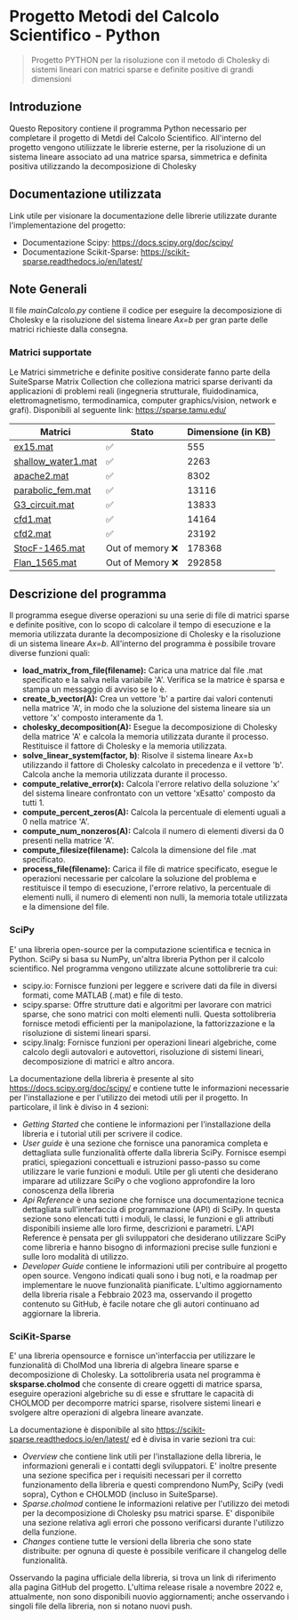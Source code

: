 # Progetto Metodi del Calcolo Scientifico - Python

> Progetto PYTHON per la risoluzione con il metodo di Cholesky di sistemi lineari con matrici sparse e definite positive di grandi dimensioni

## Introduzione

Questo Repository contiene il programma Python necessario per completare il progetto di Metdi del Calcolo Scientifico. 
All'interno del progetto vengono utiliizzate le librerie esterne, per la risoluzione di un sistema lineare associato ad una matrice sparsa, simmetrica e definita positiva utilizzando la decomposizione di Cholesky

## Documentazione utilizzata
Link utile per visionare la documentazione delle librerie utilizzate durante l'implementazione del progetto:
- Documentazione Scipy: https://docs.scipy.org/doc/scipy/
- Documentazione Scikit-Sparse: https://scikit-sparse.readthedocs.io/en/latest/

## Note Generali
Il file *mainCalcolo.py* contiene il codice per eseguire la decomposizione di Cholesky e la risoluzione 
del sistema lineare *Ax=b* per gran parte delle matrici richieste dalla consegna. 

### Matrici supportate

Le Matrici simmetriche e definite positive considerate fanno parte della SuiteSparse Matrix Collection che colleziona matrici sparse derivanti da applicazioni di problemi reali 
(ingegneria strutturale, fluidodinamica, elettromagnetismo, termodinamica, computer graphics/vision, network e grafi). Disponibili al seguente link: https://sparse.tamu.edu/

| Matrici | Stato | Dimensione (in KB) |
|-----------|-----------|-----------|
| [ex15.mat](https://sparse.tamu.edu/FIDAP/ex15)  | :white_check_mark:   |  555 |
| [shallow_water1.mat](https://sparse.tamu.edu/MaxPlanck/shallow_water1)    | :white_check_mark:   | 2263 |
| [apache2.mat](https://sparse.tamu.edu/GHS_psdef/apache2)   |:white_check_mark:    | 8302 |
| [parabolic_fem.mat](https://sparse.tamu.edu/Wissgott/parabolic_fem)  | :white_check_mark:    | 13116 |
| [G3_circuit.mat](https://sparse.tamu.edu/AMD/G3_circuit)   | :white_check_mark:    | 13833 |
| [cfd1.mat](https://sparse.tamu.edu/Rothberg/cfd1)   | :white_check_mark:    | 14164 |
| [cfd2.mat](https://sparse.tamu.edu/Rothberg/cfd2)   | :white_check_mark:    | 23192 |
| [StocF-1465.mat](https://sparse.tamu.edu/Janna/StocF-1465)   | Out of memory :x:    | 178368 |
| [Flan_1565.mat](https://sparse.tamu.edu/Janna/Flan_1565)   | Out of Memory :x:    | 292858 |

## Descrizione del programma

Il programma esegue diverse operazioni su una serie di file di matrici sparse e definite positive, con lo scopo di calcolare il tempo di esecuzione e la memoria utilizzata durante la decomposizione di Cholesky e la risoluzione di un sistema lineare *Ax=b*. 
All'interno del programma è possibile trovare diverse funzioni quali: 

* **load_matrix_from_file(filename):** Carica una matrice dal file .mat specificato e la salva nella variabile 'A'. Verifica se la matrice è sparsa e stampa un messaggio di avviso se lo è.
* **create_b_vector(A):** Crea un vettore 'b' a partire dai valori contenuti nella matrice 'A', in modo che la soluzione del sistema lineare sia un vettore 'x' composto interamente da 1.
* **cholesky_decomposition(A):** Esegue la decomposizione di Cholesky della matrice 'A' e calcola la memoria utilizzata durante il processo. Restituisce il fattore di Cholesky e la memoria utilizzata.
* **solve_linear_system(factor, b)**: Risolve il sistema lineare Ax=b utilizzando il fattore di Cholesky calcolato in precedenza e il vettore 'b'. Calcola anche la memoria utilizzata durante il processo.
* **compute_relative_error(x):** Calcola l'errore relativo della soluzione 'x' del sistema lineare confrontato con un vettore 'xEsatto' composto da tutti 1.
* **compute_percent_zeros(A):** Calcola la percentuale di elementi uguali a 0 nella matrice 'A'.
* **compute_num_nonzeros(A):** Calcola il numero di elementi diversi da 0 presenti nella matrice 'A'.
* **compute_filesize(filename):** Calcola la dimensione del file .mat specificato.
* **process_file(filename):** Carica il file di matrice specificato, esegue le operazioni necessarie per calcolare la soluzione del problema e restituisce il tempo di esecuzione, l'errore relativo, la percentuale di elementi nulli, il numero di elementi non nulli, la memoria totale utilizzata e la dimensione del file.

### SciPy
E' una libreria open-source per la computazione scientifica e tecnica in Python.  SciPy si basa su NumPy, un'altra libreria Python per il calcolo scientifico. Nel programma vengono utilizzate alcune sottolibrerie tra cui:
  * scipy.io: Fornisce funzioni per leggere e scrivere dati da file in diversi formati, come MATLAB (.mat) e file di testo.
  * scipy.sparse: Offre strutture dati e algoritmi per lavorare con matrici sparse, che sono matrici con molti elementi nulli. Questa sottolibreria fornisce metodi efficienti per la manipolazione, la fattorizzazione e la risoluzione di sistemi lineari sparsi.
  * scipy.linalg: Fornisce funzioni per operazioni lineari algebriche, come calcolo degli autovalori e autovettori, risoluzione di sistemi lineari, decomposizione di matrici e altro ancora.

La documentazione della libreria è presente al sito https://docs.scipy.org/doc/scipy/ e contiene tutte le informazioni necessarie per l'installazione e per l'utilizzo dei metodi utili per il progetto. In particolare, il link è diviso in 4 sezioni:
* *Getting Started* che contiene le informazioni per l'installazione della libreria e i tutorial utili per scrivere il codice. 
* *User guide*  è una sezione che fornisce una panoramica completa e dettagliata sulle funzionalità offerte dalla libreria SciPy. Fornisce esempi pratici, spiegazioni concettuali e istruzioni passo-passo su come utilizzare le varie funzioni e moduli. Utile per gli utenti che desiderano imparare ad utilizzare SciPy o che vogliono approfondire la loro conoscenza della libreria
* *Api Reference*  è una sezione che fornisce una documentazione tecnica dettagliata sull'interfaccia di programmazione (API) di SciPy. In questa sezione sono elencati tutti i moduli, le classi, le funzioni e gli attributi disponibili insieme alle loro firme, descrizioni e parametri. L'API Reference è pensata per gli sviluppatori che desiderano utilizzare SciPy come libreria e hanno bisogno di informazioni precise sulle funzioni e sulle loro modalità di utilizzo.
* *Developer Guide* contiene le informazioni utili per contribuire al progetto open source. Vengono indicati quali sono i bug noti, e la roadmap per implementare le nuove funzionalità pianificate. 
L'ultimo aggiornamento della libreria risale a Febbraio 2023 ma, osservando il progetto contenuto su GitHub, è facile notare che gli autori continuano ad aggiornare la libreria. 

### SciKit-Sparse
E' una libreria opensource e fornisce un'interfaccia per utilizzare le funzionalità di CholMod una libreria di algebra lineare sparse e decomposizione di Cholesky. La sottolibreria usata nel programma è **sksparse.cholmod** che consente di creare oggetti di matrice sparsa, eseguire operazioni algebriche su di esse e sfruttare le capacità di CHOLMOD per decomporre matrici sparse, risolvere sistemi lineari e svolgere altre operazioni di algebra lineare avanzate. 

La documentazione è disponibile al sito https://scikit-sparse.readthedocs.io/en/latest/ ed è divisa in varie sezioni tra cui:
* *Overview* che contiene link utili per l'installazione della libreria, le informazioni generali e i contatti degli sviluppatori. E' inoltre presente una sezione specifica per i requisiti necessari per il corretto funzionamento della libreria e questi comprendono NumPy, SciPy (vedi sopra), Cython e CHOLMOD (incluso in SuiteSparse). 
* *Sparse.cholmod* contiene le informazioni relative per l'utilizzo dei metodi per la decomposizione di Cholesky psu matrici sparse. E' disponibile una sezione relativa agli errori che possono verificarsi durante l'utilizzo della funzione. 
* *Changes* contiene tutte le versioni della libreria che sono state distribuite: per ognuna di queste è possibile verificare il changelog delle funzionalità. 

Osservando la pagina ufficiale della libreria, si trova un link di riferimento alla pagina GitHub del progetto. L'ultima release risale a novembre 2022 e, attualmente, non sono disponibili nuovio aggiornamenti; anche osservando i singoli file della libreria, non si notano nuovi push. 
